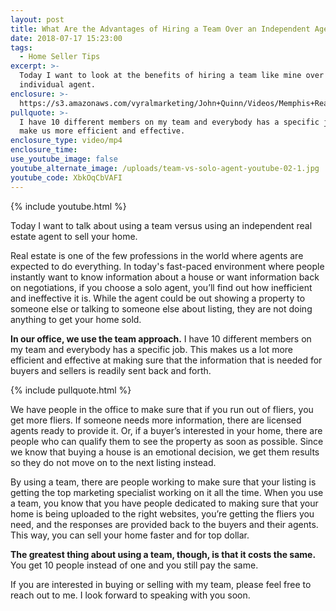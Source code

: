 ```yaml
---
layout: post
title: What Are the Advantages of Hiring a Team Over an Independent Agent?
date: 2018-07-17 15:23:00
tags:
  - Home Seller Tips
excerpt: >-
  Today I want to look at the benefits of hiring a team like mine over an
  individual agent.
enclosure: >-
  https://s3.amazonaws.com/vyralmarketing/John+Quinn/Videos/Memphis+Real+Estate-+What+Are+the+Advantages+of+Hiring+a+Team+Over+an+Independent+Agent%253F.mp4
pullquote: >-
  I have 10 different members on my team and everybody has a specific job to
  make us more efficient and effective.
enclosure_type: video/mp4
enclosure_time:
use_youtube_image: false
youtube_alternate_image: /uploads/team-vs-solo-agent-youtube-02-1.jpg
youtube_code: XbkOqCbVAFI
---
```


{% include youtube.html %}

Today I want to talk about using a team versus using an independent real estate agent to sell your home.

Real estate is one of the few professions in the world where agents are expected to do everything. In today's fast-paced environment where people instantly want to know information about a house or want information back on negotiations, if you choose a solo agent, you’ll find out how inefficient and ineffective it is. While the agent could be out showing a property to someone else or talking to someone else about listing, they are not doing anything to get your home sold.

**In our office, we use the team approach.** I have 10 different members on my team and everybody has a specific job. This makes us a lot more efficient and effective at making sure that the information that is needed for buyers and sellers is readily sent back and forth.

{% include pullquote.html %}

We have people in the office to make sure that if you run out of fliers, you get more fliers. If someone needs more information, there are licensed agents ready to provide it. Or, if a buyer’s interested in your home, there are people who can qualify them to see the property as soon as possible. Since we know that buying a house is an emotional decision, we get them results so they do not move on to the next listing instead.

By using a team, there are people working to make sure that your listing is getting the top marketing specialist working on it all the time. When you use a team, you know that you have people dedicated to making sure that your home is being uploaded to the right websites, you’re getting the fliers you need, and the responses are provided back to the buyers and their agents. This way, you can sell your home faster and for top dollar.

**The greatest thing about using a team, though, is that it costs the same.** You get 10 people instead of one and you still pay the same.

If you are interested in buying or selling with my team, please feel free to reach out to me. I look forward to speaking with you soon.